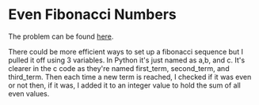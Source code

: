 # Even Fibonacci Numbers

The problem can be found [here](https://projecteuler.net/problem=2).

There could be more efficient ways to set up a fibonacci sequence but I pulled it off using 3 variables. In Python it's just named as a,b, and c. It's clearer in the c code as they're named first_term, second_term, and third_term. Then each time a new term is reached, I checked if it was even or not then, if it was, I added it to an integer value to hold the sum of all even values.
